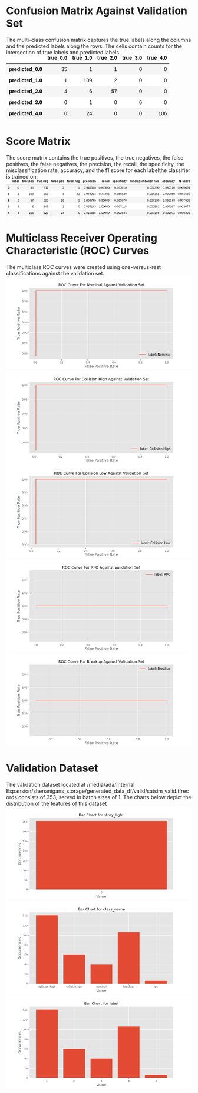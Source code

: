 # Confusion Matrix Against Validation Set
The multi-class confusion matrix captures the true labels along the columns and the predicted labels along the rows. The cells contain counts for the intersection of true labels and predicted labels. 
![image](images/c632f57fdde27a5137e1f01df4587c14.png)
# Score Matrix 
The score matrix contains the true positives, the true negatives, the false positives, the false negatives, the precision, the recall, the specificity, the misclassification rate, accuracy, and the f1 score for each labelthe classifier is trained on. 
![image](images/db2fa04a48ecd005c5b4466d420838fa.png)
# Multiclass Receiver Operating Characteristic (ROC) Curves 
The multiclass ROC curves were created using one-versus-rest classifications against the validation set.
![image](images/e32ed668b511b6e54cd142ba5b1c7790.png)
![image](images/e06bc3aefb6214391a5cf92489c92cea.png)
![image](images/dcbf1b4bf259a657a3d069cde9a6f0b1.png)
![image](images/51ecf64375a46ccbf09c57259915b53d.png)
![image](images/862ea6a5aa5eaea23fbc3b18ad0e1fbc.png)
# Validation Dataset 
The validation dataset located at /media/ada/Internal Expansion/shenanigans_storage/generated_data_df/valid/satsim_valid.tfrecords consists of 353, served in batch sizes of 1.
 The charts below depict the distribution of the features of this dataset![image](./images/1a3075fd37fc88056b7c42bdea7c4f27.png)
![image](./images/4ba29ba00c814027a01799bf02b64227.png)
![image](./images/8ea549553921e7c2de7ccafbdebeba32.png)
